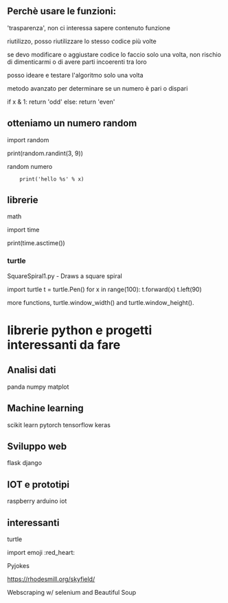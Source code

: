 ## Perchè usare le funzioni:

'trasparenza', non ci interessa sapere contenuto funzione

riutilizzo, posso riutilizzare lo stesso codice più volte

se devo modificare o aggiustare codice lo faccio solo una volta, non rischio di dimenticarmi o di avere parti incoerenti tra loro

posso ideare e testare l'algoritmo solo una volta


metodo avanzato per determinare se un numero è pari o dispari

if x & 1:
    return 'odd'
else:
    return 'even'

## otteniamo un numero random

import random

print(random.randint(3, 9))

random numero

        print('hello %s' % x)



## librerie

math

import time

print(time.asctime())




### turtle

SquareSpiral1.py - Draws a square spiral

import turtle
t = turtle.Pen()
for x in range(100):
    t.forward(x)
    t.left(90)

more functions, turtle.window_width() and turtle.window_height().

# librerie python e progetti interessanti da fare

## Analisi dati

panda
numpy
matplot

## Machine learning

scikit learn
pytorch
tensorflow
keras

## Sviluppo web

flask
django

## IOT e prototipi

raspberry
arduino
iot

## interessanti

turtle

import emoji
:red_heart:

Pyjokes

https://rhodesmill.org/skyfield/

Webscraping w/ selenium and Beautiful Soup



